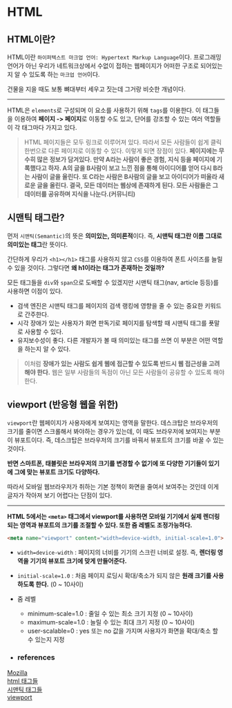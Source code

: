 #  HTML

## HTML이란?
HTML이란 `하이퍼텍스트 마크업 언어: Hypertext Markup Language`이다. 프로그래밍 언어가 아닌 우리가 네트워크상에서 수없이 접하는 웹페이지가 어떠한 구조로 되어있는지 알 수 있도록 하는 `마크업 언어`이다.

건물을 지을 때도 보통 뼈대부터 세우고 짓는데 그거랑 비슷한 개념이다.

---

HTML은 `elements`로 구성되며 이 요소를 사용하기 위해 `tags`를 이용한다.
이 태그들을 이용하여 **페이지 -> 페이지**로 이동할 수도 있고, 단어를 강조할 수 있는 여러 역할들이 각 태그마다 가지고 있다.

> HTML 페이지들은 모두 링크로 이루어져 있다. 따라서 모든 사람들이 쉽게 클릭 한번으로 다른 페이지로 이동할 수 있다. 이렇게 되면 장점이 있다.
> **페이지에는 무수히 많은 정보가 담겨있다. 만약 A라는 사람이 좋은 경험, 지식 등을 페이지에 기록했다고 하자. A의 글을 B사람이 보고 느낀 점을 통해 아이디어를 얻어 다시 B라는 사람이 글을 올린다. 또 C라는 사람은 B사람의 글을 보고 아이디어가 떠올라 새로운 글을 올린다.
> 결국, 모든 데이터는 웹상에 존재하게 된다. 모든 사람들은 그 데이터를 공유하며 지식을 나눈다.(커뮤니티)**

## 시맨틱 태그란?
먼저 `시맨틱(Semantic)`의 뜻은 **의미있는, 의미론적**이다. 즉, **시맨틱 태그란 이름 그대로 의미있는 태그**란 뜻이다.

간단하게 우리가 `<h1></h1>` 태그를 사용하지 않고 `CSS`를 이용하여 폰트 사이즈를 늘릴 수 있을 것이다. 그렇다면 **왜 h1이라는 태그가 존재하는 것일까?**

모든 태그들을 `div`와 `span`으로 도배할 수 있겠지만 시맨틱 태그(nav, article 등등)를 사용하면 이점이 있다.

- 검색 엔진은 시맨틱 태그를 페이지의 검색 랭킹에 영향을 줄 수 있는 중요한 키워드로 간주한다.
- 시각 장애가 있는 사용자가 화면 판독기로 페이지를 탐색할 때 시맨틱 태그를 푯말로 사용할 수 있다.
- 유지보수성이 좋다. 다른 개발자가 볼 때 의미있는 태그를 쓰면 이 부분은 어떤 역할을 하는지 알 수 있다.

> 이처럼 **장애가 있는 사람도 쉽게 웹에 접근할 수 있도록 반드시 웹 접근성을 고려해야 한다.** 웹은 일부 사람들의 독점이 아닌 모든 사람들이 공유할 수 있도록 해야한다.

## viewport (반응형 웹을 위한)
`viewport`란 웹페이지가 사용자에게 보여지는 영역을 말한다. 데스크탑은 브라우저의 크기를 줄이면 스크롤해서 봐야하는 경우가 있는데, 이 때도 브라우저에 보여지는 부분이 뷰포트이다. 즉, 데스크탑은 브라우저의 크기를 바꿔서 뷰포트의 크기를 바꿀 수 있는 것이다.

**반면 스마트폰, 태블릿은 브라우저의 크기를 변경할 수 없기에 또 다양한 기기들이 있기에 그에 맞는 뷰포트 크기도 다양하다.**

따라서 모바일 웹브라우저가 취하는 기본 정책이 화면을 줄여서 보여주는 것인데 이게 글자가 작아져 보기 어렵다는 단점이 있다.

---

**HTML 5에서는 `<meta>` 태그에서 viewport를 사용하면 모바일 기기에서 실제 렌더링되는 영역과 뷰포트의 크기를 조절할 수 있다. 또한 줌 레벨도 조정가능하다.**

```html
<meta name="viewport" content="width=device-width, initial-scale=1.0">
```

- `width=device-width` : 페이지의 너비를 기기의 스크린 너비로 설정. 즉, **렌더링 영역을 기기의 뷰포트 크기에 맞게 만들어준다.**
- `initial-scale=1.0` : 처음 페이지 로딩시 확대/축소가 되지 않은 **원래 크기를 사용하도록 한다.** (0 ~ 10사이)
- 줌 레벨
	- minimum-scale=1.0 : 줄일 수 있는 최소 크기 지정  (0 ~ 10사이)
	- maximum-scale=1.0 : 늘릴 수 있는 최대 크기 지정  (0 ~ 10사이)
	- user-scalable=0 : yes 또는 no 값을 가지며 사용자가 화면을 확대/축소 할 수 있는지 지정

- ### references

[Mozilla](https://developer.mozilla.org/ko/docs/Learn/HTML/Introduction_to_HTML/Getting_started)  
[html 태그들](https://developer.mozilla.org/ko/docs/Web/HTML/Element#%EB%A9%94%EC%9D%B8_%EB%A3%A8%ED%8A%B8)  
[시맨틱 태그들](https://developer.mozilla.org/ko/docs/Web/HTML/Element/article)  
[viewport](https://offbyone.tistory.com/110)
